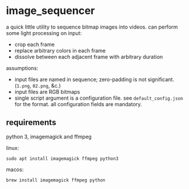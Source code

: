 # image_sequencer

a quick little utility to sequence bitmap images into videos. 
can perform some light processing on input: 
- crop each frame
- replace arbitrary colors in each frame
- dissolve between each adjacent frame with arbitrary duration

assumptions:
- input files are named in sequence; zero-padding is not significant. (`1.png`, `02.png`, &c.)
- input files are RGB bitmaps 
- single script argument is a configuration file. see `default_config.json` for the format.
all configuration fields are mandatory.

## requirements

python 3, imagemagick and ffmpeg

linux:
```
sudo apt install imagemagick ffmpeg python3
```

macos:
```
brew install imagemagick ffmpeg python
```
